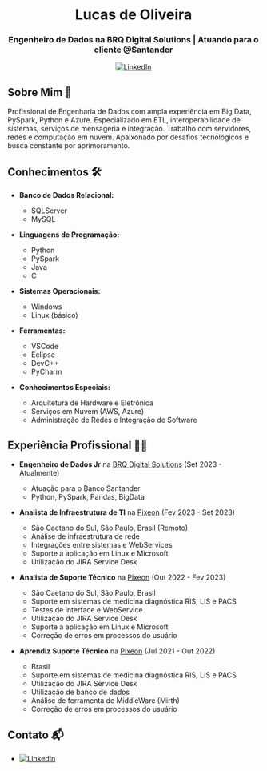 <!-- Cabeçalho -->
<h1 align="center">Lucas de Oliveira</h1>
<h3 align="center">Engenheiro de Dados na BRQ Digital Solutions | Atuando para o cliente @Santander</h3>

<!-- Ícones de Redes Sociais -->
<p align="center">
  <a href="https://www.linkedin.com/in/oliveiraolucas">
    <img src="https://img.shields.io/badge/LinkedIn-0077B5?style=for-the-badge&logo=linkedin&logoColor=white" alt="LinkedIn">
  </a>
</p>

## Sobre Mim 🚀

Profissional de Engenharia de Dados com ampla experiência em Big Data, PySpark, Python e Azure. Especializado em ETL, interoperabilidade de sistemas, serviços de mensageria e integração. Trabalho com servidores, redes e computação em nuvem. Apaixonado por desafios tecnológicos e busca constante por aprimoramento.

## Conhecimentos 🛠️

- **Banco de Dados Relacional:**
  - SQLServer
  - MySQL

- **Linguagens de Programação:**
  - Python
  - PySpark
  - Java
  - C

- **Sistemas Operacionais:**
  - Windows
  - Linux (básico)

- **Ferramentas:**
  - VSCode
  - Eclipse
  - DevC++
  - PyCharm

- **Conhecimentos Especiais:**
  - Arquitetura de Hardware e Eletrônica
  - Serviços em Nuvem (AWS, Azure)
  - Administração de Redes e Integração de Software

## Experiência Profissional 👨‍💼

- **Engenheiro de Dados Jr** na [BRQ Digital Solutions](https://github.com/BRQ) (Set 2023 - Atualmente)
  - Atuação para o Banco Santander
  - Python, PySpark, Pandas, BigData

- **Analista de Infraestrutura de TI** na [Pixeon](https://github.com/Pixeon) (Fev 2023 - Set 2023)
  - São Caetano do Sul, São Paulo, Brasil (Remoto)
  - Análise de infraestrutura de rede
  - Integrações entre sistemas e WebServices
  - Suporte a aplicação em Linux e Microsoft
  - Utilização do JIRA Service Desk

- **Analista de Suporte Técnico** na [Pixeon](https://github.com/Pixeon) (Out 2022 - Fev 2023)
  - São Caetano do Sul, São Paulo, Brasil
  - Suporte em sistemas de medicina diagnóstica RIS, LIS e PACS
  - Testes de interface e WebService
  - Utilização do JIRA Service Desk
  - Suporte a aplicação em Linux e Microsoft
  - Correção de erros em processos do usuário

- **Aprendiz Suporte Técnico** na [Pixeon](https://github.com/Pixeon) (Jul 2021 - Out 2022)
  - Brasil
  - Suporte em sistemas de medicina diagnóstica RIS, LIS e PACS
  - Utilização do JIRA Service Desk
  - Utilização de banco de dados
  - Análise de ferramenta de MiddleWare (Mirth)
  - Correção de erros em processos do usuário

## Contato 📬

- [![LinkedIn](https://img.shields.io/badge/LinkedIn-0077B5?style=for-the-badge&logo=linkedin&logoColor=white)](https://www.linkedin.com/in/oliveiraolucas)

